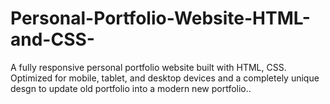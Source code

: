# Personal-Portfolio-Website-HTML-and-CSS-
A fully responsive personal portfolio website built with HTML, CSS. Optimized for mobile, tablet, and desktop devices and a completely unique desgn to update old portfolio into a modern new portfolio..
